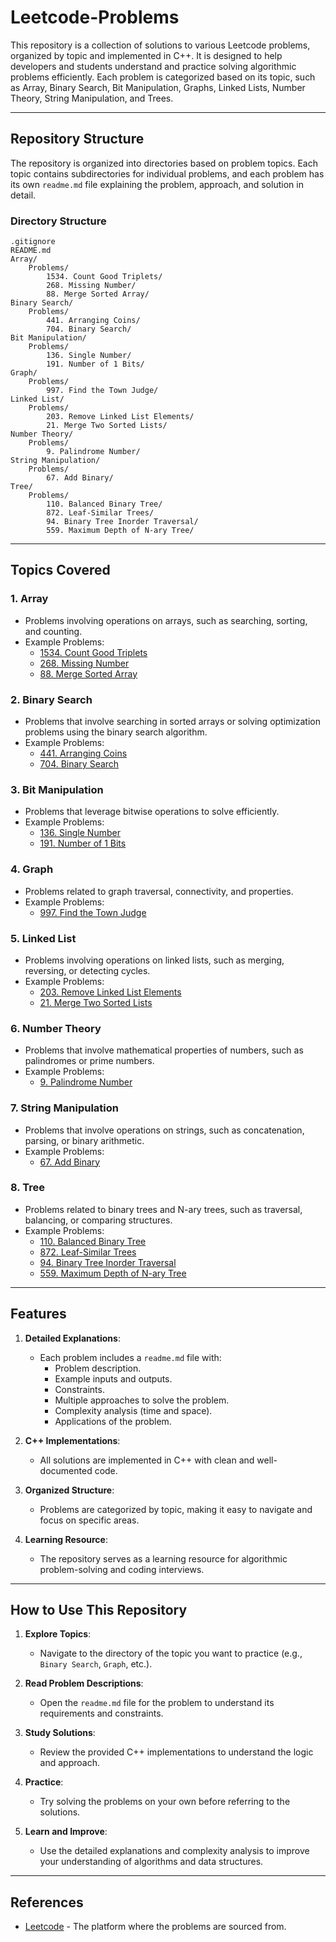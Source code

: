 # Leetcode-Problems

This repository is a collection of solutions to various Leetcode problems, organized by topic and implemented in C++. It is designed to help developers and students understand and practice solving algorithmic problems efficiently. Each problem is categorized based on its topic, such as Array, Binary Search, Bit Manipulation, Graphs, Linked Lists, Number Theory, String Manipulation, and Trees.

---

## Repository Structure

The repository is organized into directories based on problem topics. Each topic contains subdirectories for individual problems, and each problem has its own `readme.md` file explaining the problem, approach, and solution in detail.

### Directory Structure

```
.gitignore
README.md
Array/
    Problems/
        1534. Count Good Triplets/
        268. Missing Number/
        88. Merge Sorted Array/
Binary Search/
    Problems/
        441. Arranging Coins/
        704. Binary Search/
Bit Manipulation/
    Problems/
        136. Single Number/
        191. Number of 1 Bits/
Graph/
    Problems/
        997. Find the Town Judge/
Linked List/
    Problems/
        203. Remove Linked List Elements/
        21. Merge Two Sorted Lists/
Number Theory/
    Problems/
        9. Palindrome Number/
String Manipulation/
    Problems/
        67. Add Binary/
Tree/
    Problems/
        110. Balanced Binary Tree/
        872. Leaf-Similar Trees/
        94. Binary Tree Inorder Traversal/
        559. Maximum Depth of N-ary Tree/
```

---

## Topics Covered

### 1. **Array**
   - Problems involving operations on arrays, such as searching, sorting, and counting.
   - Example Problems:
     - [1534. Count Good Triplets](Array/Problems/1534.%20Count%20Good%20Triplets/readme.md)
     - [268. Missing Number](Array/Problems/268.%20Missing%20Number/readme.md)
     - [88. Merge Sorted Array](Array/Problems/88.%20Merge%20Sorted%20Array/readme.md)

### 2. **Binary Search**
   - Problems that involve searching in sorted arrays or solving optimization problems using the binary search algorithm.
   - Example Problems:
     - [441. Arranging Coins](Binary%20Search/Problems/441.%20Arranging%20Coins/readme.md)
     - [704. Binary Search](Binary%20Search/Problems/704.%20Binary%20Search/readme.md)

### 3. **Bit Manipulation**
   - Problems that leverage bitwise operations to solve efficiently.
   - Example Problems:
     - [136. Single Number](Bit%20Manipulation/Problems/136.%20Single%20Number/readme.md)
     - [191. Number of 1 Bits](Bit%20Manipulation/Problems/191.%20Number%20of%201%20Bits/readme.md)

### 4. **Graph**
   - Problems related to graph traversal, connectivity, and properties.
   - Example Problems:
     - [997. Find the Town Judge](Graph/Problems/997.%20Find%20the%20Town%20Judge/readme.md)

### 5. **Linked List**
   - Problems involving operations on linked lists, such as merging, reversing, or detecting cycles.
   - Example Problems:
     - [203. Remove Linked List Elements](Linked%20List/Problems/203.%20Remove%20Linked%20List%20Elements/readme.md)
     - [21. Merge Two Sorted Lists](Linked%20List/Problems/21.%20Merge%20Two%20Sorted%20Lists/readme.md)

### 6. **Number Theory**
   - Problems that involve mathematical properties of numbers, such as palindromes or prime numbers.
   - Example Problems:
     - [9. Palindrome Number](Number%20Theory/Problems/9.%20Palindrome%20Number/readme.md)

### 7. **String Manipulation**
   - Problems that involve operations on strings, such as concatenation, parsing, or binary arithmetic.
   - Example Problems:
     - [67. Add Binary](String%20Manipulation/Problems/67.%20Add%20Binary/readme.md)

### 8. **Tree**
   - Problems related to binary trees and N-ary trees, such as traversal, balancing, or comparing structures.
   - Example Problems:
     - [110. Balanced Binary Tree](Tree/Problems/110.%20Balanced%20Binary%20Tree/readme.md)
     - [872. Leaf-Similar Trees](Tree/Problems/872.%20Leaf-Similar%20Trees/readme.md)
     - [94. Binary Tree Inorder Traversal](Tree/Problems/94.%20Binary%20Tree%20Inorder%20Traversal/readme.md)
     - [559. Maximum Depth of N-ary Tree](Tree/Problems/559.%20Maximum%20Depth%20of%20N-ary%20Tree/readme.md)

---

## Features

1. **Detailed Explanations**:
   - Each problem includes a `readme.md` file with:
     - Problem description.
     - Example inputs and outputs.
     - Constraints.
     - Multiple approaches to solve the problem.
     - Complexity analysis (time and space).
     - Applications of the problem.

2. **C++ Implementations**:
   - All solutions are implemented in C++ with clean and well-documented code.

3. **Organized Structure**:
   - Problems are categorized by topic, making it easy to navigate and focus on specific areas.

4. **Learning Resource**:
   - The repository serves as a learning resource for algorithmic problem-solving and coding interviews.

---

## How to Use This Repository

1. **Explore Topics**:
   - Navigate to the directory of the topic you want to practice (e.g., `Binary Search`, `Graph`, etc.).

2. **Read Problem Descriptions**:
   - Open the `readme.md` file for the problem to understand its requirements and constraints.

3. **Study Solutions**:
   - Review the provided C++ implementations to understand the logic and approach.

4. **Practice**:
   - Try solving the problems on your own before referring to the solutions.

5. **Learn and Improve**:
   - Use the detailed explanations and complexity analysis to improve your understanding of algorithms and data structures.

---

## References

- [Leetcode](https://leetcode.com/) - The platform where the problems are sourced from.